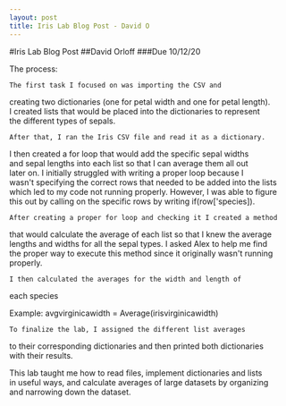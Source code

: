 ```yaml
---
layout: post
title: Iris Lab Blog Post - David O 
---
```


#Iris Lab Blog Post 
##David Orloff
###Due 10/12/20

The process: 

    The first task I focused on was importing the CSV and   
creating two dictionaries (one for petal width and one for petal length).   
I created lists that would be placed into the dictionaries to represent  
the different types of sepals.

    After that, I ran the Iris CSV file and read it as a dictionary.    
I then created a for loop that would add the specific sepal widths    
and sepal lengths into each list so that I can average them all out    
later on. I initially struggled with writing a proper loop because I    
wasn't specifying the correct rows that needed to be added into the lists    
which led to my code not running properly. However, I was able to figure   
this out by calling on the specific rows by writing if(row['species]).  

    After creating a proper for loop and checking it I created a method      
that would calculate the average of each list so that I knew the average  
lengths and widths for all the sepal types. I asked Alex to help me find  
the proper way to execute this method since it originally wasn't running properly.
 
    I then calculated the averages for the width and length of  
each species 

Example: 
avgvirginicawidth = Average(irisvirginicawidth)

    To finalize the lab, I assigned the different list averages  
to their corresponding dictionaries and then printed both dictionaries  
with their results. 

This lab taught me how to read files, implement dictionaries and lists  
in useful ways, and calculate averages of large datasets by organizing  
and narrowing down the dataset.  


